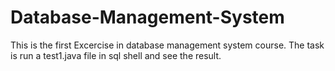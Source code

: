 # Database-Management-System

This is the first Excercise in database management system course.
The task is run a test1.java file in sql shell and see the result.
